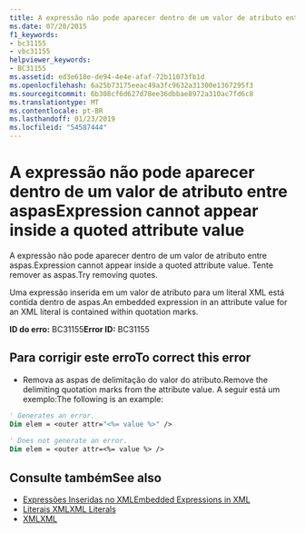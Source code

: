 ```yaml
---
title: A expressão não pode aparecer dentro de um valor de atributo entre aspas
ms.date: 07/20/2015
f1_keywords:
- bc31155
- vbc31155
helpviewer_keywords:
- BC31155
ms.assetid: ed3e618e-de94-4e4e-afaf-72b11073fb1d
ms.openlocfilehash: 6a25b73175eeac49a3fc9632a31300e1367295f3
ms.sourcegitcommit: 6b308cf6d627d78ee36dbbae8972a310ac7fd6c8
ms.translationtype: MT
ms.contentlocale: pt-BR
ms.lasthandoff: 01/23/2019
ms.locfileid: "54587444"
---
```

# <a name="expression-cannot-appear-inside-a-quoted-attribute-value"></a><span data-ttu-id="6a9da-102">A expressão não pode aparecer dentro de um valor de atributo entre aspas</span><span class="sxs-lookup"><span data-stu-id="6a9da-102">Expression cannot appear inside a quoted attribute value</span></span>
<span data-ttu-id="6a9da-103">A expressão não pode aparecer dentro de um valor de atributo entre aspas.</span><span class="sxs-lookup"><span data-stu-id="6a9da-103">Expression cannot appear inside a quoted attribute value.</span></span> <span data-ttu-id="6a9da-104">Tente remover as aspas.</span><span class="sxs-lookup"><span data-stu-id="6a9da-104">Try removing quotes.</span></span>  
  
 <span data-ttu-id="6a9da-105">Uma expressão inserida em um valor de atributo para um literal XML está contida dentro de aspas.</span><span class="sxs-lookup"><span data-stu-id="6a9da-105">An embedded expression in an attribute value for an XML literal is contained within quotation marks.</span></span>  
  
 <span data-ttu-id="6a9da-106">**ID do erro:** BC31155</span><span class="sxs-lookup"><span data-stu-id="6a9da-106">**Error ID:** BC31155</span></span>  
  
## <a name="to-correct-this-error"></a><span data-ttu-id="6a9da-107">Para corrigir este erro</span><span class="sxs-lookup"><span data-stu-id="6a9da-107">To correct this error</span></span>  
  
-   <span data-ttu-id="6a9da-108">Remova as aspas de delimitação do valor do atributo.</span><span class="sxs-lookup"><span data-stu-id="6a9da-108">Remove the delimiting quotation marks from the attribute value.</span></span> <span data-ttu-id="6a9da-109">A seguir está um exemplo:</span><span class="sxs-lookup"><span data-stu-id="6a9da-109">The following is an example:</span></span>  
  
```vb  
' Generates an error.  
Dim elem = <outer attr="<%= value %>" />  
  
' Does not generate an error.  
Dim elem = <outer attr=<%= value %> />  
```  
  
## <a name="see-also"></a><span data-ttu-id="6a9da-110">Consulte também</span><span class="sxs-lookup"><span data-stu-id="6a9da-110">See also</span></span>
- [<span data-ttu-id="6a9da-111">Expressões Inseridas no XML</span><span class="sxs-lookup"><span data-stu-id="6a9da-111">Embedded Expressions in XML</span></span>](../../visual-basic/programming-guide/language-features/xml/embedded-expressions-in-xml.md)
- [<span data-ttu-id="6a9da-112">Literais XML</span><span class="sxs-lookup"><span data-stu-id="6a9da-112">XML Literals</span></span>](../../visual-basic/language-reference/xml-literals/index.md)
- [<span data-ttu-id="6a9da-113">XML</span><span class="sxs-lookup"><span data-stu-id="6a9da-113">XML</span></span>](../../visual-basic/programming-guide/language-features/xml/index.md)
